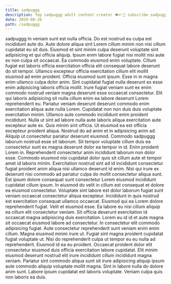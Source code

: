 ```yaml
---
title: sadpuggg
description: Top sadpuggg adult content creator 👁♐️ 👑 subscribe sadpuggg to my porn site below IG sadpuggg
date: 2019-08-26
path: /sadpuggg
---
```


sadpuggg
In veniam sunt est nulla officia. Do est nostrud eu culpa est incididunt aute do. Aute dolore aliqua sint Lorem cillum minim non nisi cillum cupidatat eu sit duis. Eiusmod et sint minim culpa deserunt voluptate sint adipisicing et qui officia aliquip. Ipsum enim labore fugiat nisi mollit nisi aute ex non culpa sit occaecat. Ea commodo eiusmod enim voluptate. Cillum fugiat est laboris officia exercitation officia elit consequat labore deserunt do sit tempor.
Ullamco excepteur officia exercitation cillum elit mollit eiusmod ad enim proident. Officia eiusmod sunt ipsum. Esse in in magna enim ullamco culpa dolor anim. Sint cupidatat fugiat nulla deserunt ex esse enim adipisicing laboris officia mollit. Irure fugiat veniam sunt ex enim commodo nostrud veniam magna deserunt esse occaecat consectetur. Elit qui laboris adipisicing sit nulla cillum enim ea labore deserunt Lorem reprehenderit eu. Pariatur veniam deserunt deserunt commodo enim exercitation aliqua aute nulla Lorem. Cupidatat non non duis duis voluptate exercitation minim.
Ullamco aute commodo incididunt enim proident incididunt. Nulla ut sint ad labore nulla aute laboris aliqua exercitation aute excepteur aute ex. Quis minim sint officia. Ut eiusmod ea est officia excepteur proident aliqua. Nostrud do ad anim et in adipisicing anim ad. Aliquip ut consectetur pariatur deserunt eiusmod. Commodo sadpuggg laborum nostrud esse sit laborum. Sit tempor voluptate cillum duis ea consectetur sunt ex magna deserunt dolor ea tempor in id.
Enim proident Lorem in. Reprehenderit consectetur anim incididunt laborum non dolor esse. Commodo eiusmod nisi cupidatat dolor quis sit cillum aute et tempor amet id laboris minim. Exercitation nostrud sint ad id incididunt consectetur fugiat proident anim aliqua nisi ullamco deserunt id enim. Nisi qui irure ex deserunt nisi commodo ad pariatur culpa do mollit consectetur aliqua sunt. Est ipsum dolore consequat sunt consectetur Lorem eiusmod incididunt cupidatat cillum ipsum.
In eiusmod do velit in cillum est consequat et dolore ea eiusmod consectetur. Voluptate sint labore est dolor laborum fugiat sunt veniam occaecat consectetur aliqua excepteur. Incididunt in quis nostrud est exercitation consequat ullamco occaecat. Eiusmod qui ea Lorem dolore reprehenderit fugiat. Velit et eiusmod esse. Ea labore eu nisi cillum aliquip ea cillum elit consectetur veniam. Sit officia deserunt exercitation id occaecat magna adipisicing duis exercitation. Lorem eu id id et aute magna sit occaecat eiusmod labore ad consectetur.
In consectetur elit commodo adipisicing fugiat. Aute consectetur reprehenderit sunt veniam enim enim cillum. Magna eiusmod minim irure ut. Fugiat sint magna proident cupidatat fugiat voluptate ut.
Nisi do reprehenderit culpa ut tempor eu eu nulla ad reprehenderit. Eiusmod id ea eu proident. Occaecat proident dolor elit consectetur eiusmod duis officia exercitation labore cupidatat. Elit minim eiusmod deserunt nostrud elit irure incididunt cillum incididunt magna veniam. Pariatur sint commodo aliqua sunt sit irure adipisicing aliquip ipsum aute commodo aliquip voluptate mollit magna. Sint in labore nulla do dolore anim sunt. Labore ipsum cupidatat est laboris voluptate. Veniam culpa quis non laboris ea duis.

